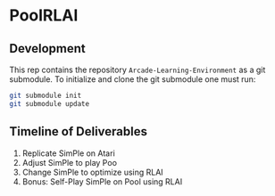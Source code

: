 # PoolRLAI

## Development

This rep contains the repository `Arcade-Learning-Environment` as a git submodule.
To initialize and clone the git submodule one must run:
```bash
git submodule init
git submodule update
```

## Timeline of Deliverables
1. Replicate SimPle on Atari
2. Adjust SimPle to play Poo
3. Change SimPle to optimize using RLAI 
4. Bonus: Self-Play SimPle on Pool using RLAI